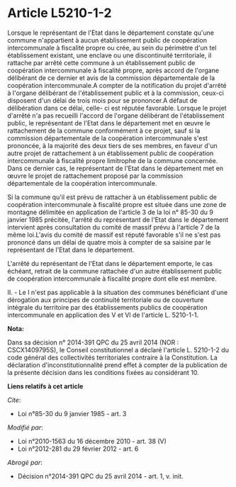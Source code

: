 # Article L5210-1-2

Lorsque le représentant de l'Etat dans le département constate qu'une commune n'appartient à aucun établissement public de
coopération intercommunale à fiscalité propre ou crée, au sein du périmètre d'un tel établissement existant, une enclave ou
une discontinuité territoriale, il rattache par arrêté cette commune à un établissement public de coopération intercommunale
à fiscalité propre, après accord de l'organe délibérant de ce dernier et avis de la commission départementale de la
coopération intercommunale.A compter de la notification du projet d'arrêté à l'organe délibérant de l'établissement public et
à la commission, ceux-ci disposent d'un délai de trois mois pour se prononcer.A défaut de délibération dans ce délai, celle-
ci est réputée favorable. Lorsque le projet d'arrêté n'a pas recueilli l'accord de l'organe délibérant de l'établissement
public, le représentant de l'Etat dans le département met en œuvre le rattachement de la commune conformément à ce projet,
sauf si la commission départementale de la coopération intercommunale s'est prononcée, à la majorité des deux tiers de ses
membres, en faveur d'un autre projet de rattachement à un établissement public de coopération intercommunale à fiscalité
propre limitrophe de la commune concernée. Dans ce dernier cas, le représentant de l'Etat dans le département met en œuvre le
projet de rattachement proposé par la commission départementale de la coopération intercommunale. 

Si la commune qu'il est prévu de rattacher à un établissement public de coopération intercommunale à fiscalité propre est
située dans une zone de montagne délimitée en application de l'article 3 de la loi n° 85-30 du 9 janvier 1985 précitée,
l'arrêté du représentant de l'Etat dans le département intervient après consultation du comité de massif prévu à l'article 7
de la même loi.L'avis du comité de massif est réputé favorable s'il ne s'est pas prononcé dans un délai de quatre mois à
compter de sa saisine par le représentant de l'Etat dans le département.

L'arrêté du représentant de l'Etat dans le département emporte, le cas échéant, retrait de la commune rattachée d'un autre
établissement public de coopération intercommunale à fiscalité propre dont elle est membre.

II. - Le I n'est pas applicable à la situation des communes bénéficiant d'une dérogation aux principes de continuité
territoriale ou de couverture intégrale du territoire par des établissements publics de coopération intercommunale en
application des V et VI de l'article L. 5210-1-1.

**Nota:**

Dans sa décision n° 2014-391 QPC du 25 avril 2014 (NOR : CSCX1409795S), le Conseil constitutionnel a déclaré l'article L.
5210-1-2 du code général des collectivités territoriales contraire à la Constitution.  La déclaration d'inconstitutionnalité
prend effet à compter de la publication de la présente décision dans les conditions fixées au considérant 10.

**Liens relatifs à cet article**

_Cite_:

  - Loi n°85-30 du 9 janvier 1985 - art. 3

_Modifié par_:

  - Loi n°2010-1563 du 16 décembre 2010 - art. 38 (V)
  - Loi n°2012-281 du 29 février 2012 - art. 6

_Abrogé par_:

  - Décision n°2014-391 QPC  du 25 avril 2014 - art. 1, v. init.
